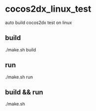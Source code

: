 # cocos2dx_linux_test
auto build cocos2dx test on linux

## build
./make.sh build

## run 
./make.sh run

## build && run
./make.sh
